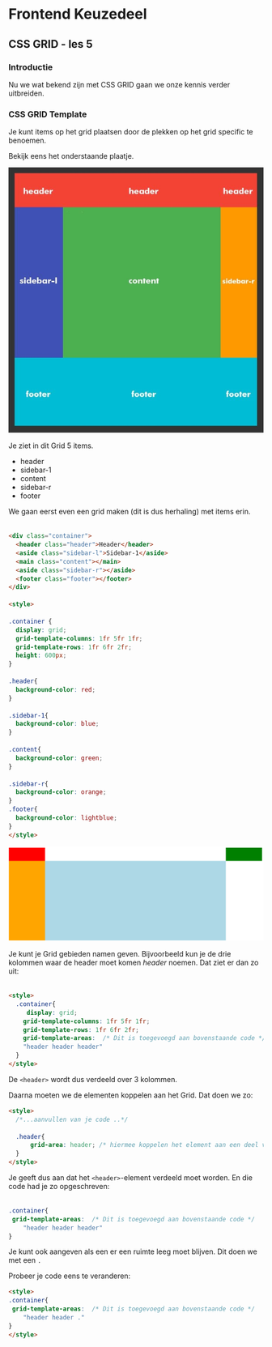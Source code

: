 # Frontend Keuzedeel

## CSS GRID - les 5

### Introductie

Nu we wat bekend zijn met CSS GRID gaan we onze kennis verder uitbreiden.

### CSS GRID Template

Je kunt items op het grid plaatsen door de plekken op het grid specific te benoemen.

Bekijk eens het onderstaande plaatje.

![GRID Template](images/template-area.jpg)

Je ziet in dit Grid 5 items.

- header
- sidebar-1
- content
- sidebar-r
- footer

We gaan eerst even een grid maken (dit is dus herhaling) met items erin.

```html

<div class="container">
  <header class="header">Header</header>
  <aside class="sidebar-l">Sidebar-1</aside>
  <main class="content"></main>
  <aside class="sidebar-r"></aside>
  <footer class="footer"></footer>
</div>

<style>

.container {
  display: grid;
  grid-template-columns: 1fr 5fr 1fr;
  grid-template-rows: 1fr 6fr 2fr;
  height: 600px;
}

.header{
  background-color: red;
}

.sidebar-1{
  background-color: blue;
}

.content{
  background-color: green;
}

.sidebar-r{
  background-color: orange;
}
.footer{
  background-color: lightblue;
}
</style>
```

![Result](images/result-grid-template.png)

Je kunt je Grid gebieden namen geven. Bijvoorbeeld kun je de drie kolommen waar de header moet komen _header_ noemen. Dat ziet er dan zo uit:

```html

<style>
  .container{
     display: grid;
    grid-template-columns: 1fr 5fr 1fr;
    grid-template-rows: 1fr 6fr 2fr;
    grid-template-areas:  /* Dit is toegevoegd aan bovenstaande code */
    "header header header"
  }
</style>
```

De `<header>` wordt dus verdeeld over 3 kolommen.

Daarna moeten we de elementen koppelen aan het Grid. Dat doen we zo:

```html
<style>
  /*...aanvullen van je code ..*/

  .header{
      grid-area: header; /* hiermee koppelen het element aan een deel van het grid */
  }
</style>
```

Je geeft dus aan dat het `<header>`-element verdeeld moet worden. En die code had je zo opgeschreven:

```css

.container{
 grid-template-areas:  /* Dit is toegevoegd aan bovenstaande code */
    "header header header"
}
```

Je kunt ook aangeven als een er een ruimte leeg moet blijven. Dit doen we met een `.`

Probeer je code eens te veranderen:

```html
<style>
.container{
 grid-template-areas:  /* Dit is toegevoegd aan bovenstaande code */
    "header header ."
}
</style>
```


